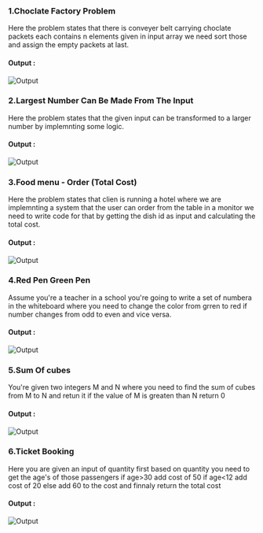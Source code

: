 <h3>1.Choclate Factory Problem</h3>
<p>Here the problem states that there is conveyer belt carrying choclate packets each contains n elements given in input array we need sort those and assign the empty packets at last.</p>
<h4>Output : </h4>
<img src="https://github.com/user-attachments/assets/62251fe5-c7c3-479b-962a-1f5e09e0dd3c" alt="Output"/>

<h3>2.Largest Number Can Be Made From The Input</h3>
<p>Here the problem states that the given input can be transformed to a larger number by implemnting some logic.</p>
<h4>Output : </h4>
<img src="https://github.com/user-attachments/assets/875ec66a-eee0-45f2-8eac-13b1e288cf37" alt="Output"/>

<h3>3.Food menu - Order (Total Cost)</h3>
<p>Here the problem states that clien is running a hotel where we are implemnting a system that the user can order from the table in a monitor we need to write code for that by getting the dish id as input and calculating the total cost.</p>
<h4>Output : </h4>
<img src="https://github.com/user-attachments/assets/c2aeec1a-5dfc-4c42-b804-66c9d3c32107" alt="Output"/>

<h3>4.Red Pen Green Pen</h3>
<p>Assume you're a teacher in a school you're going to write a set of numbera in the whiteboard where you need to change the color from grren to red if number changes from odd to even and vice versa.</p>
<h4>Output : </h4>
<img src="https://github.com/user-attachments/assets/f6ee931f-0219-4c6b-9484-dafd78c9950a" alt="Output"/>

<h3>5.Sum Of cubes</h3>
<p>You're given two integers M and N where you need to find the sum of cubes from M to N and retun it if the value of M is greaten than N return 0</p>
<h4>Output : </h4>
<img src="https://github.com/user-attachments/assets/7f033df4-1d66-4537-9c07-97609d9e2fc1" alt="Output"/>

<h3>6.Ticket Booking</h3>
<p>Here you are given an input of quantity first based on quantity you need to get the age's of those passengers if age>30 add cost of 50 if age<12 add cost of 20 else add 60 to the cost and finnaly return the total cost</p>
<h4>Output : </h4>
<img src="https://github.com/user-attachments/assets/5c2ae2ce-d81e-4e9d-9f88-cca50e373db9" alt="Output"/>
